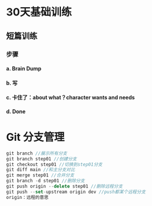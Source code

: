 # 30天基础训练

## 短篇训练

### 步骤

#### a. Brain Dump

#### b. 写

#### c. 卡住了：about what？character wants and needs

#### d. Done

# Git 分支管理

```javascript
git branch //展示所有分支
git branch step01 //创建分支
git checkout step01 //切换到step01分支
git diff main //和主分支对比
git merge step01 //合并分支
git branch -d step01 //删除分支
git push origin --delete step01 //删除远程分支
git push --set-upstream origin dev //push都某个远程分支
origin：远程的意思
```
